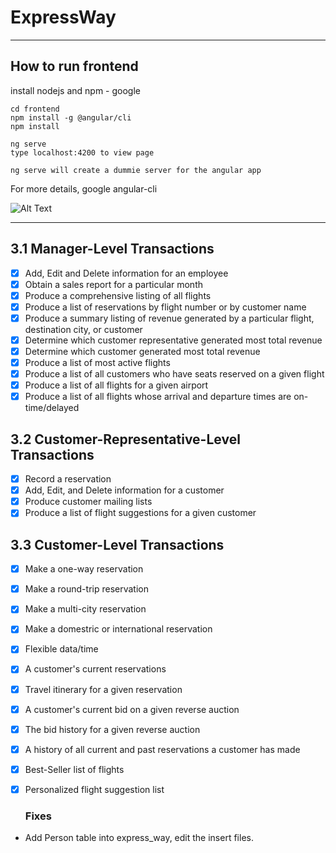 # ExpressWay

--------------------

## How to run frontend

install nodejs and npm - google

```
cd frontend
npm install -g @angular/cli
npm install

ng serve
type localhost:4200 to view page

ng serve will create a dummie server for the angular app
```
For more details, google angular-cli

![Alt Text](https://media.giphy.com/media/xUOxeX2FHYvBwxW480/giphy.gif)

---------------------

## 3.1 Manager-Level Transactions
	
- [x] Add, Edit and Delete information for an employee
- [x] Obtain a sales report for a particular month
- [x] Produce a comprehensive listing of all flights
- [x] Produce a list of reservations by flight number or by customer name
- [x] Produce a summary listing of revenue generated by a particular flight, destination city, or customer
- [x] Determine which customer representative generated most total revenue
- [x] Determine which customer generated most total revenue
- [x] Produce a list of most active flights
- [x] Produce a list of all customers who have seats reserved on a given flight
- [x] Produce a list of all flights for a given airport
- [x] Produce a list of all flights whose arrival and departure times are on-time/delayed	

## 3.2 Customer-Representative-Level Transactions

- [x] Record a reservation
- [x] Add, Edit, and Delete information for a customer
- [x] Produce customer mailing lists
- [x] Produce a list of flight suggestions for a given customer

## 3.3 Customer-Level Transactions

- [x] Make a one-way reservation
- [x] Make a round-trip reservation
- [x] Make a multi-city reservation
- [x] Make a domestric or international reservation
- [x] Flexible data/time
- [x] A customer's current reservations
- [x] Travel itinerary for a given reservation
- [x] A customer's current bid on a given reverse auction
- [x] The bid history for a given reverse auction
- [x] A history of all current and past reservations a customer has made
- [x] Best-Seller list of flights
- [x] Personalized flight suggestion list

	### Fixes
- Add Person table into express_way, edit the insert files.

